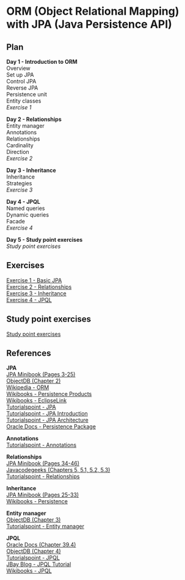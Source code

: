 # ORM (Object Relational Mapping) with JPA (Java Persistence API)

## Plan

**Day 1 - Introduction to ORM**<br>
Overview<br>
Set up JPA<br>
Control JPA<br>
Reverse JPA<br>
Persistence unit<br>
Entity classes<br>
*Exercise 1*<br>

**Day 2 - Relationships**<br>
Entity manager<br>
Annotations<br>
Relationships<br>
Cardinality<br>
Direction<br>
*Exercise 2*<br>

**Day 3 - Inheritance**<br>
Inheritance<br>
Strategies<br>
*Exercise 3*<br>

**Day 4 - JPQL**<br>
Named queries<br>
Dynamic queries<br>
Facade<br>
*Exercise 4*<br>

**Day 5 - Study point exercises**<br>
*Study point exercises*

## Exercises
[Exercise 1 - Basic JPA](https://docs.google.com/document/d/1CB9LYW6uzFy6ibe7fLSHGI_5Ymx6kzdSdARNtsNO0ME/edit?usp=sharing)<br>
[Exercise 2 - Relationships](https://docs.google.com/document/d/1Juic12T0bjb2sf-9dTuxrKXa1l5QA6ak-wTTINlK4dY/edit?usp=sharing)<br>
[Exercise 3 - Inheritance](https://docs.google.com/document/d/1IiTDPL4wDW_0S8sWAHxH_ijYu9SyB6xzyql7aRnTomI/edit?usp=sharing)<br>
[Exercise 4 - JPQL](https://docs.google.com/document/d/18QeY8y6yz0JVo39gQfQ22InDUHtBN29ViFao5s4tQPc/edit?usp=sharing)

## Study point exercises
[Study point exercises](https://docs.google.com/document/d/1BKihRmnhl18P5GCzSlO3UnDlUBm5fEaLUalaiTTxev4/edit?usp=sharing)

## References

**JPA**<br>
<a href="https://www.javacodegeeks.com/minibook/jpa-minibook" target="_blank">JPA Minibook (Pages 3-25)</a><br>
<a href="http://www.objectdb.com/java/jpa" target="_blank">ObjectDB (Chapter 2)</a><br>
<a href="https://en.wikipedia.org/wiki/Object-relational_mapping" target="_blank">Wikipedia - ORM</a><br>
<a href="https://en.wikibooks.org/wiki/Java_Persistence/Persistence_Products" target="_blank">Wikibooks - Persistence Products</a><br>
<a href="https://en.wikibooks.org/wiki/Java_Persistence/EclipseLink" target="_blank">Wikibooks - EclipseLink</a><br>
<a href="https://www.tutorialspoint.com/jpa" target="_blank">Tutorialspoint - JPA</a><br>
<a href="https://www.tutorialspoint.com/jpa/jpa_introduction.htm" target="_blank">Tutorialspoint - JPA Introduction</a><br>
<a href="https://www.tutorialspoint.com/jpa/jpa_architecture.htm" target="_blank">Tutorialspoint - JPA Architecture</a><br>
<a href="https://docs.oracle.com/javaee/7/api/javax/persistence/package-summary.html" target="_blank">Oracle Docs - Persistence Package</a><br>

**Annotations**<br>
<a href="https://www.tutorialspoint.com/jpa/jpa_orm_components.htm" target="_blank">Tutorialspoint - Annotations</a><br>

**Relationships**<br>
<a href="https://www.javacodegeeks.com/minibook/jpa-minibook" target="_blank">JPA Minibook (Pages 34-46)</a><br>
<a href="https://www.javacodegeeks.com/2015/02/jpa-tutorial.html" target="_blank">Javacodegeeks (Chapters 5, 5.1, 5.2, 5.3)</a><br>
<a href="https://www.tutorialspoint.com/jpa/jpa_entity_relationships.htm" target="_blank">Tutorialspoint - Relationships</a><br>

**Inheritance**<br>
<a href="https://www.javacodegeeks.com/minibook/jpa-minibook" target="_blank">JPA Minibook (Pages 25-33)</a><br>
<a href="https://en.wikibooks.org/wiki/Java_Persistence/Inheritance" target="_blank">Wikibooks - Persistence</a><br>

**Entity manager**<br>
<a href="http://www.objectdb.com/java/jpa" target="_blank">ObjectDB (Chapter 3)</a><br>
<a href="https://www.tutorialspoint.com/jpa/jpa_entity_managers.htm" target="_blank">Tutorialspoint - Entity manager</a><br>

**JPQL**<br>
<a href="https://docs.oracle.com/javaee/7/tutorial/partpersist.htm" target="_blank">Oracle Docs (Chapter 39.4)</a><br>
<a href="http://www.objectdb.com/java/jpa" target="_blank">ObjectDB (Chapter 4)</a><br>
<a href="https://www.tutorialspoint.com/jpa/jpa_jpql.htm" target="_blank">Tutorialspoint - JPQL</a><br>
<a href="http://blog.jbaysolutions.com/2014/10/16/jpa-2-tutorial-queries-on-the-model/" target="_blank">JBay Blog - JPQL Tutorial</a><br>
<a href="https://en.wikibooks.org/wiki/Java_Persistence/JPQL" target="_blank">Wikibooks - JPQL</a>